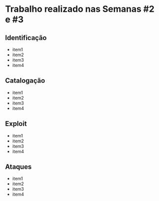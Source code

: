 
# Trabalho realizado nas Semanas #2 e #3

## Identificação

- item1
- item2
- item3
- item4

## Catalogação

- item1
- item2
- item3
- item4

## Exploit

- item1
- item2
- item3
- item4

## Ataques

- item1
- item2
- item3
- item4
